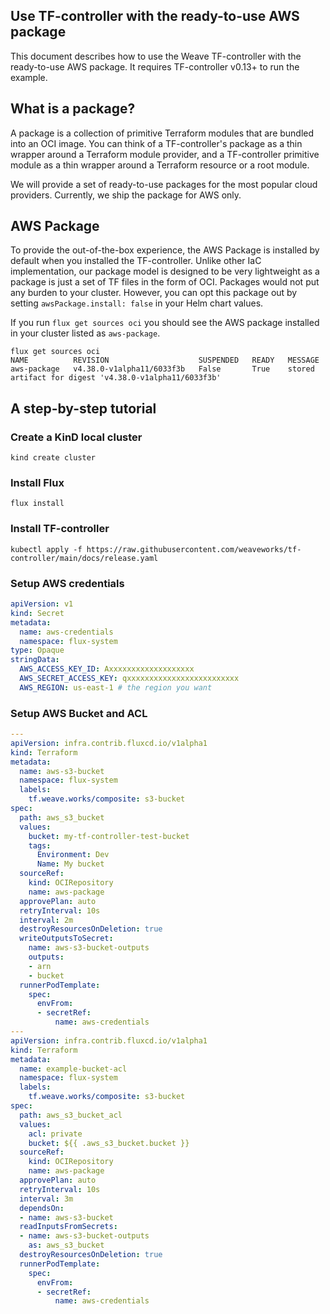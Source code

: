 ## Use TF-controller with the ready-to-use AWS package

This document describes how to use the Weave TF-controller with the ready-to-use AWS package.
It requires TF-controller v0.13+ to run the example.

## What is a package?

A package is a collection of primitive Terraform modules that are bundled into an OCI image.
You can think of a TF-controller's package as a thin wrapper around a Terraform module provider,
and a TF-controller primitive module as a thin wrapper around a Terraform resource or a root module.

We will provide a set of ready-to-use packages for the most popular cloud providers.
Currently, we ship the package for AWS only.

## AWS Package

To provide the out-of-the-box experience, the AWS Package is installed by default when you installed the TF-controller.
Unlike other IaC implementation, our package model is designed to be very lightweight as a package is just a set of TF files in the form of OCI. 
Packages would not put any burden to your cluster. However, you can opt this package out by setting `awsPackage.install: false` in your Helm chart values.

If you run `flux get sources oci` you should see the AWS package installed in your cluster listed as `aws-package`.

```shell
flux get sources oci
NAME          REVISION                    SUSPENDED   READY   MESSAGE                                                                                                         
aws-package   v4.38.0-v1alpha11/6033f3b   False       True    stored artifact for digest 'v4.38.0-v1alpha11/6033f3b'
```

## A step-by-step tutorial

### Create a KinD local cluster

```shell
kind create cluster
```

### Install Flux

```shell
flux install
```

### Install TF-controller

```shell
kubectl apply -f https://raw.githubusercontent.com/weaveworks/tf-controller/main/docs/release.yaml
```

### Setup AWS credentials

```yaml
apiVersion: v1
kind: Secret
metadata:
  name: aws-credentials
  namespace: flux-system
type: Opaque
stringData:
  AWS_ACCESS_KEY_ID: Axxxxxxxxxxxxxxxxxxx
  AWS_SECRET_ACCESS_KEY: qxxxxxxxxxxxxxxxxxxxxxxxxx
  AWS_REGION: us-east-1 # the region you want
```

### Setup AWS Bucket and ACL

```yaml
---
apiVersion: infra.contrib.fluxcd.io/v1alpha1
kind: Terraform
metadata:
  name: aws-s3-bucket
  namespace: flux-system
  labels:
    tf.weave.works/composite: s3-bucket
spec:
  path: aws_s3_bucket
  values:
    bucket: my-tf-controller-test-bucket
    tags:
      Environment: Dev
      Name: My bucket
  sourceRef:
    kind: OCIRepository
    name: aws-package
  approvePlan: auto
  retryInterval: 10s
  interval: 2m
  destroyResourcesOnDeletion: true
  writeOutputsToSecret:
    name: aws-s3-bucket-outputs
    outputs:
    - arn
    - bucket
  runnerPodTemplate:
    spec:
      envFrom:
      - secretRef:
          name: aws-credentials
---
apiVersion: infra.contrib.fluxcd.io/v1alpha1
kind: Terraform
metadata:
  name: example-bucket-acl
  namespace: flux-system
  labels:
    tf.weave.works/composite: s3-bucket
spec:
  path: aws_s3_bucket_acl
  values:
    acl: private
    bucket: ${{ .aws_s3_bucket.bucket }}
  sourceRef:
    kind: OCIRepository
    name: aws-package
  approvePlan: auto
  retryInterval: 10s
  interval: 3m
  dependsOn:
  - name: aws-s3-bucket
  readInputsFromSecrets:
  - name: aws-s3-bucket-outputs
    as: aws_s3_bucket
  destroyResourcesOnDeletion: true
  runnerPodTemplate:
    spec:
      envFrom:
      - secretRef:
          name: aws-credentials
```